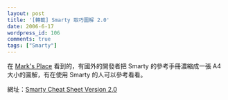 ```yaml
---
layout: post
title: '[轉載] Smarty 取巧圖解 2.0'
date: 2006-6-17
wordpress_id: 106
comments: true
tags: ["Smarty"]
---
```


在 [Mark's Place](http://blog.markplace.net/marks_place/1/2006/06/17/102) 看到的，有國外的開發者把 Smarty 的參考手冊濃縮成一張 A4 大小的圖解，有在使用 Smarty 的人可以參考看看。

網址：[Smarty Cheat Sheet Version 2.0](http://hasin.wordpress.com/2006/06/10/smarty-cheat-sheet-version-20/)
